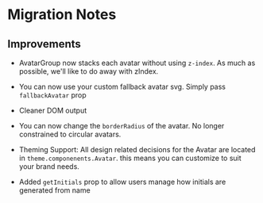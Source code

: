 # Migration Notes

## Improvements

- AvatarGroup now stacks each avatar without using `z-index`. As much as
  possible, we'll like to do away with zIndex.

- You can now use your custom fallback avatar svg. Simply pass `fallbackAvatar`
  prop

- Cleaner DOM output

- You can now change the `borderRadius` of the avatar. No longer constrained to
  circular avatars.

- Theming Support: All design related decisions for the Avatar are located in
  `theme.componenents.Avatar`. this means you can customize to suit your brand
  needs.

- Added `getInitials` prop to allow users manage how initials are generated from
  name
